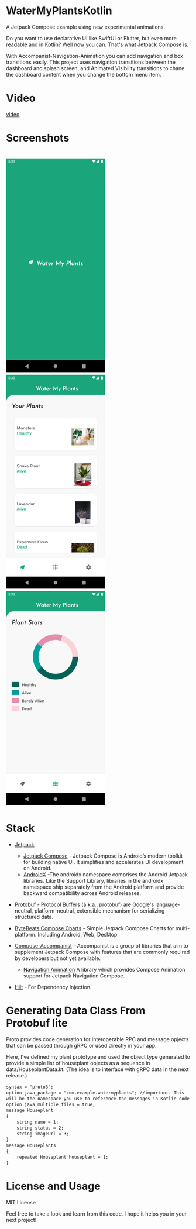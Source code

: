 # WaterMyPlantsKotlin
A Jetpack Compose example using new experimental animations. 

Do you want to use declarative UI like SwiftUI or Flutter, but even more readable and in Kotlin? Well now you can. That's what Jetpack Compose is. 

With Accompanist-Navigation-Animation you can add navigation and box transitions easily. This project uses navigation transitions between the dashboard and
splash screen, and Animated Visibility transitions to chane the dashboard content when you change the bottom menu item.  

# Video
 [video](https://github.com/edunnett/WaterMyPlantsKotlin/blob/main/screenshots/Screen%20Recording%202022-07-19%20at%2011.56.36%20AM.mov?raw=true) 

# Screenshots

![Screenshot 1](/screenshots/Screenshot_1658237133.png?raw=true=300)
![Screenshot 2](/screenshots/Screenshot_1658237105.png?raw=true=300)
![Screenshot 3](/screenshots/Screenshot_1658237101.png?raw=true=300)
=
# Stack

- [Jetpack](https://developer.android.com/jetpack)
  
  -   [Jetpack Compose](https://developer.android.com/jetpack/compose) - Jetpack Compose is Android’s modern toolkit for building native UI. It simplifies and accelerates UI development on Android.
    - [AndroidX](https://developer.android.com/jetpack/androidx) -The androidx namespace comprises the Android Jetpack libraries. Like the Support Library, libraries in the androidx namespace ship separately from the Android platform and provide backward compatibility across Android releases.

- [Protobuf](https://github.com/protocolbuffers/protobuf) - Protocol Buffers (a.k.a., protobuf) are Google's language-neutral, platform-neutral, extensible mechanism for serializing structured data.

- [ByteBeats Compose Charts](https://github.com/bytebeats/compose-charts) - Simple Jetpack Compose Charts for multi-platform. Including Android, Web, Desktop.
   
- [Compose-Accompanist](https://google.github.io/accompanist/) - Accompanist is a group of libraries that aim to supplement Jetpack Compose with features that are commonly required by developers but not yet available.
  -  [Navigation Animation](https://google.github.io/accompanist/navigation-animation/) A library which provides Compose Animation support for Jetpack Navigation Compose.

- [Hilt](https://dagger.dev/hilt/) - For Dependency Injection.


# Generating Data Class From Protobuf lite

Proto provides code generation for interoperable RPC and message opjects that can be passed through gRPC or used directly in your app.

Here, I've defined my plant prototype and used the object type generated to provide a simple list of houseplant objects as a sequence in data/HouseplantData.kt. (The idea is to interface with gRPC data in the next release.)

	syntax = "proto3";
	option java_package = "com.example.watermyplants"; //important. This will be the namespace you use to reference the messages in Kotlin code
	option java_multiple_files = true;
	message Houseplant
	{
    	string name = 1;
    	string status = 2;
    	string imageUrl = 3;
	}
	message Houseplants
	{
    	repeated Houseplant houseplant = 1;
	}
	
	



# License and Usage

MIT License

Feel free to take a look and learn from this code. I hope it helps you in your next project!
